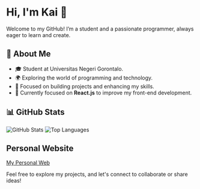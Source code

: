 <!-- ## Hi there 👋 -->

<!--
**whyutams/whyutams** is a ✨ _special_ ✨ repository because its `README.md` (this file) appears on your GitHub profile.

Here are some ideas to get you started:

- 🔭 I’m currently working on ...
- 🌱 I’m currently learning ...
- 👯 I’m looking to collaborate on ...
- 🤔 I’m looking for help with ...
- 💬 Ask me about ...
- 📫 How to reach me: ...
- 😄 Pronouns: ...
- ⚡ Fun fact: ...
-->

# Hi, I'm Kai 👋

Welcome to my GitHub! I’m a student and a passionate programmer, always eager to learn and create.

## 🌱 About Me
- 🎓 Student at Universitas Negeri Gorontalo. 
- 🌍 Exploring the world of programming and technology.
- 🌟 Focused on building projects and enhancing my skills.
- 🔭 Currently focused on **React.js** to improve my front-end development.

## 📊 GitHub Stats
![GitHub Stats](https://github-readme-stats.vercel.app/api?username=whyutams&show_icons=true&hide_title=true&hide=prs)
![Top Languages](https://github-readme-stats.vercel.app/api/top-langs/?username=whyutams&layout=compact)
 
## Personal Website
[My Personal Web](https://kaify.vercel.app)

Feel free to explore my projects, and let's connect to collaborate or share ideas!

